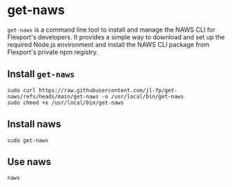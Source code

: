 # get-naws

`get-naws` is a command line tool to install and manage the NAWS CLI for Flexport's developers.
It provides a simple way to download and set up the required Node.js environment and install the NAWS CLI package from Flexport's private npm registry.

## Install `get-naws`

```
sudo curl https://raw.githubusercontent.com/jl-fp/get-naws/refs/heads/main/get-naws -o /usr/local/bin/get-naws
sudo chmod +x /usr/local/bin/get-naws
```

## Install naws

```
sudo get-naws
```

## Use naws

```
naws
```

